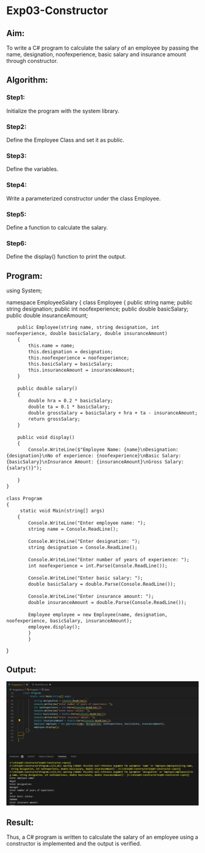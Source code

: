 # Exp03-Constructor
## Aim: 
To write a C# program to calculate the salary of an employee by passing the name, designation, noofexperience, basic salary and insurance amount through constructor.

## Algorithm:
### Step1: 
Initialize the program with the system library.
### Step2:
Define the Employee Class and set it as public.
### Step3:
Define the variables.
### Step4:
Write a parameterized constructor under the class Employee.
### Step5:
Define a function to calculate the salary.
### Step6:
Define the display() function to print the output.
## Program:
using System;

namespace EmployeeSalary
{
    class Employee
    {
        public string name;
        public string designation;
        public int noofexperience;
        public double basicSalary;
        public double insuranceAmount;

        public Employee(string name, string designation, int noofexperience, double basicSalary, double insuranceAmount)
        {
            this.name = name;
            this.designation = designation;
            this.noofexperience = noofexperience;
            this.basicSalary = basicSalary;
            this.insuranceAmount = insuranceAmount;
        }

        public double salary()
        {
            double hra = 0.2 * basicSalary;
            double ta = 0.1 * basicSalary;
            double grossSalary = basicSalary + hra + ta - insuranceAmount;
            return grossSalary;
        }

        public void display()
        {
            Console.WriteLine($"Employee Name: {name}\nDesignation: {designation}\nNo of experience: {noofexperience}\nBasic Salary: {basicSalary}\nInsurance Amount: {insuranceAmount}\nGross Salary: {salary()}");

        }
    }

    class Program
    {
         static void Main(string[] args)
        {
            Console.WriteLine("Enter employee name: ");
            string name = Console.ReadLine();

            Console.WriteLine("Enter designation: ");
            string designation = Console.ReadLine();

            Console.WriteLine("Enter number of years of experience: ");
            int noofexperience = int.Parse(Console.ReadLine());

            Console.WriteLine("Enter basic salary: ");
            double basicSalary = double.Parse(Console.ReadLine());

            Console.WriteLine("Enter insurance amount: ");
            double insuranceAmount = double.Parse(Console.ReadLine());

            Employee employee = new Employee(name, designation, noofexperience, basicSalary, insuranceAmount);
            employee.display();
            }
            }
}

## Output:
![alt text](<Screenshot 2024-05-12 195506.png>)
## Result:
Thus, a C# program is written to calculate the salary of an employee using a constructor is implemented and the output is verified.
